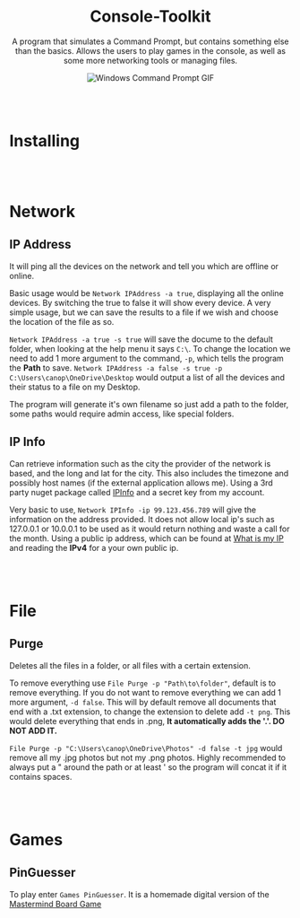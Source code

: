 <div align="center"> 
<h1> Console-Toolkit </h1> 
A program that simulates a Command Prompt, but contains something else than the basics. Allows the users to play games in the console, as well as 
some more networking tools or managing files.

![Windows Command Prompt GIF](https://upload.wikimedia.org/wikipedia/commons/2/23/Command_Prompt_Animation.gif)

</div>

<br><br>
# Installing

<br><br>
# Network

## IP Address

It will ping all the devices on the network and tell you which are offline or online.

Basic usage would be `Network IPAddress -a true`, displaying all the online devices. By switching the true to false it will show every device.
A very simple usage, but we can save the results to a file if we wish and choose the location of the file as so.

`Network IPAddress -a true -s true` will save the docume to the default folder, when looking at the help menu it says `C:\`. 
To change the location we need to add 1 more argument to the command, `-p`, which tells the program the **Path** to save.
`Network IPAddress -a false -s true -p C:\Users\canop\OneDrive\Desktop` would output a list of all the devices and their status to a file on my Desktop.

The program will generate it's own filename so just add a path to the folder, some paths would require admin access, like special folders.

## IP Info

Can retrieve information such as the city the provider of the network is based, and the long and lat for the city. This also includes the timezone and possibly host names 
(if the external application allows me). Using a 3rd party nuget package called [IPInfo](https://ipinfo.io/) and a secret key from my account.

Very basic to use, `Network IPInfo -ip 99.123.456.789` will give the information on the address provided. It does not allow local ip's such as 127.0.0.1 or 
10.0.0.1 to be used as it would return nothing and waste a call for the month. Using a public ip address, which can be found at [What is my IP](https://whatismyipaddress.com/)
and reading the **IPv4** for a your own public ip.

<br><br>
# File


## Purge

Deletes all the files in a folder, or all files with a certain extension.

To remove everything use `File Purge -p "Path\to\folder"`, default is to remove everything. If you do not want to remove everything we can add 1 more argument,
`-d false`. This will by default remove all documents that end with a .txt extension, to change the extension to delete add `-t png`. This 
would delete everything that ends in .png, **It automatically adds the '.'. DO NOT ADD IT.**

`File Purge -p "C:\Users\canop\OneDrive\Photos" -d false -t jpg` would remove all my .jpg photos but not my .png photos. Highly recommended to always put a " around the path
or at least ' so the program will concat it if it contains spaces.

<br><br>
# Games

## PinGuesser
 
To play enter `Games PinGuesser`. It is a homemade digital version of the [Mastermind Board Game](https://en.wikipedia.org/wiki/Mastermind_(board_game))